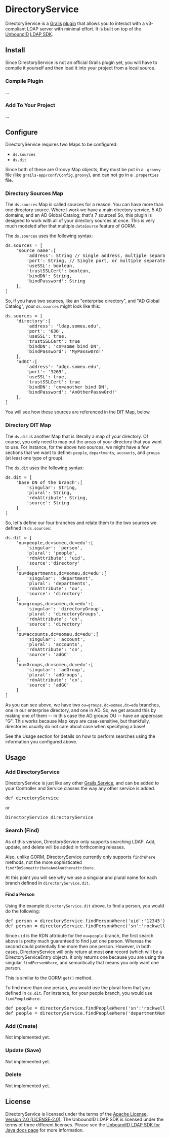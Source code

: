 DirectoryService
===========

DirectoryService is a [Grails](http://grails.org/) [plugin](http://grails.org/plugins/) that allows you to interact with a v3-compliant LDAP server with minimal effort. It is built on top of the [UnboundID](http://www.unboundid.com/) [LDAP SDK](http://www.unboundid.com/products/ldap-sdk/).

## Install

Since DirectoryService is not an official Grails plugin yet, you will have to compile it yourself and then load it into your project from a local source.

### Compile Plugin

...

### Add To Your Project

...

## Configure

DirectoryService requires two Maps to be configured:

* `ds.sources`
* `ds.dit`

Since both of these are Groovy Map objects, they must be put in a `.groovy` file (like `grails-app/conf/Config.groovy`), and can not go in a `.properties` file.

### Directory Sources Map

The `ds.sources` Map is called sources for a reason: You can have more than one directory source. Where I work we have a main directory service, 5 AD domains, and an AD Global Catalog; that's 7 sources! So, this plugin is designed to work with all of your directory sources at once. This is very much modeled after that multiple `dataSource` feature of GORM.

The `ds.sources` uses the following syntax:

<pre>
ds.sources = [
    'source name':[
        'address': String // Single address, multiple separated by a ",".
        'port': String, // Single port, or multiple separated by a ",". Must match 'address' number.
        'useSSL': boolean,
        'trustSSLCert': boolean,
        'bindDN': String,
        'bindPassword': String
    ],
]
</pre>

So, if you have two sources, like an "enterprise directory", and "AD Global Catalog", your `ds.sources` might look like this:

<pre>
ds.sources = [
    'directory':[
        'address': 'ldap.someu.edu',
        'port': '636',
        'useSSL': true,
        'trustSSLCert': true
        'bindDN': 'cn=some bind DN',
        'bindPassword': 'MyPassw0rd!'
    ],
    'adGC':[
        'address': 'adgc.someu.edu',
        'port': '3269',
        'useSSL': true,
        'trustSSLCert': true
        'bindDN': 'cn=another bind DN',
        'bindPassword': 'An0therPassw0rd!'
    ],
]
</pre>

You will see how these sources are referenced in the DIT Map, below.

### Directory DIT Map

The `ds.dit` is another Map that is literally a map of your directory. Of course, you only need to map out the areas of your directory that you want to use. For instance, for the above two sources, we might have a few sections that we want to define: `people`, `departments`, `accounts`, and `groups` (at least one type of group).

The `ds.dit` uses the following syntax:

<pre>
ds.dit = [
    'base DN of the branch':[
        'singular': String,
        'plural': String,
        'rdnAttribute': String,
        'source': String
    ]
]
</pre>

So, let's define our four branches and relate them to the two sources we defined in `ds.sources`:

<pre>
ds.dit = [
    'ou=people,dc=someu,dc=edu':[
        'singular': 'person',
        'plural': 'people',
        'rdnAttribute': 'uid',
        'source':'directory'
    ],
    'ou=departments,dc=someu,dc=edu':[
        'singular': 'department',
        'plural': 'departments',
        'rdnAttribute': 'ou',
        'source': 'directory'
    ],
    'ou=groups,dc=someu,dc=edu':[
        'singular': 'directoryGroup',
        'plural': 'directoryGroups',
        'rdnAttribute': 'cn',
        'source': 'directory'
    ],
    'ou=accounts,dc=someu,dc=edu':[
        'singular': 'account',
        'plural': 'accounts',
        'rdnAttribute': 'cn',
        'source': 'adGC'
    ],
    'ou=Groups,dc=someu,dc=edu':[
        'singular': 'adGroup',
        'plural': 'adGroups',
        'rdnAttribute': 'cn',
        'source': 'adGC'
    ]
]
</pre>

As you can see above, we have two `ou=groups,dc=someu,dc=edu` branches, one in our enterprise directory, and one in AD. So, we get around this by making one of them -- in this case the AD groups OU -- have an uppercase "G". This works because Map keys are case-sensitive, but thankfully, directories usually do not care about case when specifying a base!

See the Usage section for details on how to perform searches using the information you configured above.

## Usage

### Add DirectoryService

DirectoryService is just like any other [Grails Service](http://grails.org/doc/latest/guide/single.html#services), and can be added to your Controller and Service classes the way any other service is added.

<pre>
def directoryService
</pre>

or

<pre>
DirectoryService directoryService
</pre>

### Search (Find)

As of this version, DirectoryService only supports searching LDAP. Add, update, and delete will be added in forthcoming releases.

Also, unlike GORM, DirectoryService currently only supports `find*Where` methods, not the more sophisticated `find*BySomeattributeAndAnotherattribute`.

At this point you will see why we use a singular and plural name for each branch defined in `directoryService.dit`.

#### Find a Person

Using the example `directoryService.dit` above, to find a person, you would do the following:

<pre>
def person = directoryService.findPersonWhere('uid':'12345')
def person = directoryService.findPersonWhere('sn':'rockwell', 'givenName':'lucas')
</pre>

Since `uid` is the RDN attribute for the `ou=people` branch, the first search above is pretty much guaranteed to find just one person. Whereas the second could potentially fine more then one person. However, in both cases, DirectoryService will only return at most <strong>one</strong> record (which will be a DirectoryServiceEntry object). It only returns one because you are using the singular `findPersonWhere`, and semantically that means you only want one person.

This is similar to the GORM `get()` method.

To find more than one person, you would use the plural form that you defined in `ds.dit`. For instance, for your people branch, you would use `findPeopleWhere`:

<pre>
def people = directoryService.findPeopleWhere('sn':'rockwell')
def people = directoryService.findPeopleWhere('departmentNumber':'12345')
</pre>


### Add (Create)

Not implemented yet.

### Update (Save)

Not implemented yet.

### Delete

Not implemented yet.

## License

DirectoryService is licensed under the terms of the [Apache License, Version 2.0 (LICENSE-2.0)](http://www.apache.org/licenses/LICENSE-2.0). The UnboundID LDAP SDK is licensed under the terms of three different licenses. Please see the [UnboundID LDAP SDK for Java docs page](http://www.unboundid.com/products/ldap-sdk/docs/) for more information.